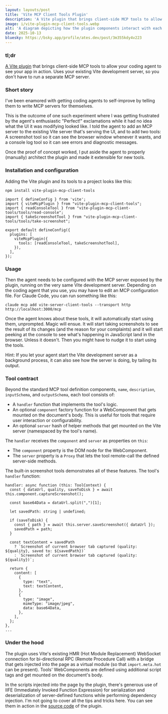 ```yaml
---
layout: layouts/post
title: 'Vite MCP Client Tools Plugin'
description: 'A Vite plugin that brings client-side MCP tools to allow your coding agent to see your app in action'
image: i/vite-plugin-mcp-client-tools.webp
alt: 'A diagram depicting how the plugin components interact with each other'
date: 2025-10-13
bluesky: https://bsky.app/profile/ates.dev/post/3m355kdy4v223
---
```


### tl;dr

[A Vite plugin](https://www.npmjs.com/package/vite-plugin-mcp-client-tools) that brings client-side MCP tools to allow your coding agent to see your app in action. Uses your existing Vite development server, so you don't have to run a separate MCP server.

### Short story

I've been enamored with getting coding agents to self-improve by telling them to write MCP servers for themselves.

This is the outcome of one such experiment where I was getting frustrated by the agent's enthusiastic "Perfect!" exclamations while it had no idea what the UI it was modifying looked like. I told the agent to add an MCP server to the existing Vite server that's serving the UI, and to add two tools: A screenshot tool so it can see the browser window whenever it wants, and a console log tool so it can see errors and diagnostic messages.

Once the proof of concept worked, I put aside the agent to properly (manually) architect the plugin and made it extensible for new tools.

### Installation and configuration

Adding the Vite plugin and its tools to a project looks like this:

<pre><code class="language-sh">npm install vite-plugin-mcp-client-tools
</code></pre>

<pre><code class="language-js">import { defineConfig } from 'vite';
import { viteMcpPlugin } from "vite-plugin-mcp-client-tools";
import { readConsoleTool } from "vite-plugin-mcp-client-tools/tools/read-console";
import { takeScreenshotTool } from "vite-plugin-mcp-client-tools/tools/take-screenshot";

export default defineConfig({
  plugins: [
    viteMcpPlugin({
      tools: [readConsoleTool, takeScreenshotTool],
    }),
  ],
});
</code></pre>

### Usage

Then the agent needs to be configured with the MCP server exposed by the plugin, running on the very same Vite development server.
Depending on the coding agent that you use, you may have to edit an MCP configuration file. For Claude Code, you can run something like this:

<pre><code class="language-sh">claude mcp add vite-server-client-tools --transport http http://localhost:3000/mcp
</code></pre>

Once the agent knows about these tools, it will automatically start using them, unprompted. Magic will ensue. It will start taking screenshots to see the result of its changes (and the reason for your complaints) and it will start peeking at the console to see what's happening in JavaScript land in the browser. Unless it doesn't. Then you might have to nudge it to start using the tools.

Hint: If you let your agent start the Vite development server as a background process, it can also see how the server is doing, by tailing its output.

### Tool contract

Beyond the standard MCP tool definition components, `name`, `description`, `inputSchema`, and `outputSchema`, each tool consists of:

- A `handler` function that implements the tool's logic.
- An optional `component` factory function for a WebComponent that gets mounted on the document's body. This is useful for tools that require user interaction or configurability.
- An optional `server` hash of helper methods that get mounted on the Vite server (namespaced by the tool's name).

The `handler` receives the `component` and `server` as properties on `this`:

- The `component` property is the DOM node for the WebComponent.
- The `server` property is a `Proxy` that lets the tool remote-call the defined server-side methods.

The built-in screenshot tools demonstrates all of these features. The tool's `handler` function:

<pre><code class="language-js">handler: async function (this: ToolContext) {
  const { dataUrl, quality, saveToDisk } = await this.component.captureScreenshot();

  const base64Data = dataUrl.split(",")[1];

  let savedPath: string | undefined;

  if (saveToDisk) {
    const { path } = await this.server.saveScreenshot({ dataUrl });
    savedPath = path;
  }

  const textContent = savedPath
    ? `Screenshot of current browser tab captured (quality: ${quality}, saved to: ${savedPath})`
    : `Screenshot of current browser tab captured (quality: ${quality})`;

  return {
    content: [
      {
        type: "text",
        text: textContent,
      },
      {
        type: "image",
        mimeType: "image/jpeg",
        data: base64Data,
      },
    ],
  };
},
...
</code></pre>

### Under the hood

The plugin uses Vite's existing HMR (Hot Module Replacement) WebSocket connection for bi-directional RPC (Remote Procedure Call) with a bridge that gets injected into the page as a virtual module (so that `import.meta.hot` can be present). Tools' WebComponents are defined using additional script tags and get mounted on the document's body.

In the scripts injected into the page by the plugin, there's generous use of IIFE (Immediately Invoked Function Expression) for serialization and deserialization of server-defined functions while performing dependency injection. I'm not going to cover all the tips and tricks here. You can see them in action in the [source code](https://github.com/atesgoral/vite-plugin-mcp-client-tools/tree/main/src) of the plugin.

